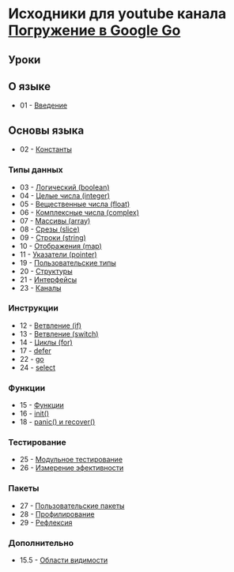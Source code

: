 Исходники для youtube канала [Погружение в Google Go][youtube-channel]
=====

[youtube-channel]: https://www.youtube.com/playlist?list=PLBOo6DBmP5V9CAXxxl6EZxZpMmT_4ZOca

Уроки
-----

## О языке 

* 01 - [Введение](https://www.youtube.com/watch?v=rAiauhDf_zc)

## Основы языка

* 02 - [Константы](https://www.youtube.com/watch?v=JVL84GFSXSA)

### Типы данных

* 03 - [Логический (boolean)](https://www.youtube.com/watch?v=T1QkT1ZYo8A)
* 04 - [Целые числа (integer)](https://www.youtube.com/watch?v=ziMirtJi8FY)
* 05 - [Вещественные числа (float)](https://www.youtube.com/watch?v=-Vy_E6WY1Os)
* 06 - [Комплексные числа (complex)](https://www.youtube.com/watch?v=fSygx3Kad_A)
* 07 - [Массивы (array)](https://www.youtube.com/watch?v=mOSDK6dsOxY)
* 08 - [Срезы (slice)](https://www.youtube.com/watch?v=wOPQ5a1f47A)
* 09 - [Строки (string)](https://www.youtube.com/watch?v=NTNBno1ZQoY)
* 10 - [Отображения (map)](https://www.youtube.com/watch?v=8MT3GYyf8KE)
* 11 - [Указатели (pointer)](https://www.youtube.com/watch?v=wo3ewt7w5X8)
* 19 - [Пользовательские типы](https://www.youtube.com/watch?v=nKqEWXEMt_8)
* 20 - [Структуры](https://www.youtube.com/watch?v=_ZYf8jZkVZg)
* 21 - [Интерфейсы](#)
* 23 - [Каналы](#)

### Инструкции

* 12 - [Ветвление (if)](https://www.youtube.com/watch?v=oxuuFCQAOF8)
* 13 - [Ветвление (switch)](https://www.youtube.com/watch?v=bK_YLt7kStg)
* 14 - [Циклы (for)](https://www.youtube.com/watch?v=FdxshTHUEF8)
* 17 - [defer](https://www.youtube.com/watch?v=ulzRcncbq5c)
* 22 - [go](#)
* 24 - [select](#)

### Функции

* 15 - [Функции](https://www.youtube.com/watch?v=RCoERjtS4tE)
* 16 - [init()](https://www.youtube.com/watch?v=Zw96e5GBrow)
* 18 - [panic() и recover()](https://www.youtube.com/watch?v=W9CZvnfaJUI)

### Тестирование

* 25 - [Модульное тестирование](#)
* 26 - [Измерение эфективности](#)

### Пакеты

* 27 - [Пользовательские пакеты](#)
* 28 - [Профилирование](#)
* 29 - [Рефлексия](#)

### Дополнительно

* 15.5 - [Области видимости](#)